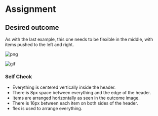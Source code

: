 # Assignment

## Desired outcome
As with the last example, this one needs to be flexible in the middle, with items pushed to the left and right.

![png](https://github.com/TheOdinProject/css-exercises/raw/main/flex/03-flex-header-2/desired-outcome.png)

![gif](https://github.com/TheOdinProject/css-exercises/raw/main/flex/03-flex-header-2/desired-outcome.gif)

### Self Check
- Everything is centered vertically inside the header.
- There is 8px space between everything and the edge of the header.
- Items are arranged horizontally as seen in the outcome image.
- There is 16px between each item on both sides of the header.
- flex is used to arrange everything.
